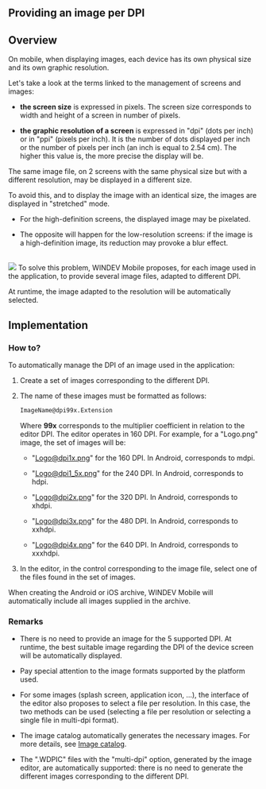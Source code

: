 


## Providing an image per DPI
			



<a name="NOTE1"></a>
<a name="NOTE1_1"></a>


## Overview
<a name="overview_ELTTEXTE000135"></a>
On mobile, when displaying images, each device has its own physical size and its own graphic resolution. 

Let's take a look at the terms linked to the management of screens and images:  

- **the screen size** is expressed in pixels. The screen size corresponds to width and height of a screen in number of pixels.

- **the graphic resolution of a screen** is expressed in "dpi" (dots per inch) or in "ppi" (pixels per inch). It is the number of dots displayed per inch or the number of pixels per inch (an inch is equal to 2.54 cm). The higher this value is, the more precise the display will be. 




The same image file, on 2 screens with the same physical size but with a different resolution, may be displayed in a different size. 

To avoid this, and to display the image with an identical size, the images are displayed in "stretched" mode. 

- For the high-definition screens, the displayed image may be pixelated. 

- The opposite will happen for the low-resolution screens: if the image is a high-definition image, its reduction may provoke a blur effect. 

<br>![](https://doc.pcsoft.fr/en-US/images/image.awp?langid=3&name=WM-Gestion%20des%20dpi-V4.jpg)
To solve this problem, WINDEV Mobile proposes, for each image used in the application, to provide several image files, adapted to different DPI. 

At runtime, the image adapted to the resolution will be automatically selected. 



<a name="NOTE2"></a>
<a name="NOTE2_1"></a>


## Implementation
<a name="implementation_ELTTEXTE000159"></a>


### How to?
<a name="how_ELTPARAGRAPHE000043"></a>

To automatically manage the DPI of an image used in the application: 

1. Create a set of images corresponding to the different DPI. 




2. The name of these images must be formatted as follows: 
	
	```txt
	ImageName@dpi99x.Extension
	```

	Where **99x** corresponds to the multiplier coefficient in relation to the editor DPI.
	 The editor operates in 160 DPI. For example, for a "Logo.png" image, the set of images will be: 

	- "Logo@dpi1x.png" for the 160 DPI. In Android, corresponds to mdpi. 

	- "Logo@dpi1_5x.png" for the 240 DPI. In Android, corresponds to hdpi. 

	- "Logo@dpi2x.png" for the 320 DPI. In Android, corresponds to xhdpi. 

	- "Logo@dpi3x.png" for the 480 DPI. In Android, corresponds to xxhdpi. 

	- "Logo@dpi4x.png" for the 640 DPI. In Android, corresponds to xxxhdpi.




3. In the editor, in the control corresponding to the image file, select one of the files found in the set of images.




When creating the Android or iOS archive, WINDEV Mobile will automatically include all images supplied in the archive. 


### Remarks
<a name="remarks_ELTPARAGRAPHE000073"></a>

- There is no need to provide an image for the 5 supported DPI. At runtime, the best suitable image regarding the DPI of the device screen will be automatically displayed. 

- Pay special attention to the image formats supported by the platform used. 

- For some images (splash screen, application icon, ...), the interface of the editor also proposes to select a file per resolution. In this case, the two methods can be used (selecting a file per resolution or selecting a single file in multi-dpi format). 

- The image catalog automatically generates the necessary images. For more details, see [Image catalog](../Editeurs/2020005.md). 

- The ".WDPIC" files with the "multi-dpi" option, generated by the image editor, are automatically supported: there is no need to generate the different images corresponding to the different DPI. 
	





